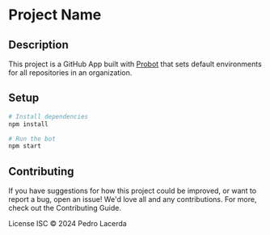 # Project Name

## Description

This project is a GitHub App built with [Probot](https://github.com/probot/probot) that sets default environments for all repositories in an organization.

## Setup

```sh
# Install dependencies
npm install

# Run the bot
npm start
```

## Contributing

If you have suggestions for how this project could be improved, or want to report a bug, open an issue! We'd love all and any contributions. For more, check out the Contributing Guide.

License
ISC © 2024 Pedro Lacerda
